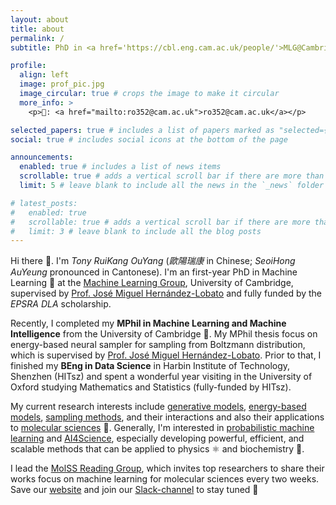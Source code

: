 ```yaml
---
layout: about
title: about
permalink: /
subtitle: PhD in <a href='https://cbl.eng.cam.ac.uk/people/'>MLG@Cambridge</a>

profile:
  align: left
  image: prof_pic.jpg
  image_circular: true # crops the image to make it circular
  more_info: >
    <p>📮: <a href="mailto:ro352@cam.ac.uk">ro352@cam.ac.uk</a></p>

selected_papers: true # includes a list of papers marked as "selected={true}"
social: true # includes social icons at the bottom of the page

announcements:
  enabled: true # includes a list of news items
  scrollable: true # adds a vertical scroll bar if there are more than 3 news items
  limit: 5 # leave blank to include all the news in the `_news` folder

# latest_posts:
#   enabled: true
#   scrollable: true # adds a vertical scroll bar if there are more than 3 new posts items
#   limit: 3 # leave blank to include all the blog posts
---
```

Hi there 👋. I'm _Tony RuiKang OuYang_ (_歐陽瑞康_ in Chinese; _SeoiHong AuYeung_ pronounced in Cantonese). I'm an first-year PhD in Machine Learning 🤖 at the [Machine Learning Group](https://mlg.eng.cam.ac.uk/about.html), University of Cambridge, supervised by [Prof. José Miguel Hernández-Lobato](https://jmhl.org) and fully funded by the _EPSRA DLA_ scholarship.

Recently, I completed my **MPhil in Machine Learning and Machine Intelligence** from the University of Cambridge 🎉. My MPhil thesis focus on energy-based neural sampler for sampling from Boltzmann distribution, which is supervised by [Prof. José Miguel Hernández-Lobato](https://jmhl.org). Prior to that, I finished my **BEng in Data Science** in Harbin Institute of Technology, Shenzhen (HITsz) and spent a wonderful year visiting in the University of Oxford studying Mathematics and Statistics (fully-funded by HITsz).

My current research interests include <u>generative models</u>, <u>energy-based models</u>, <u>sampling methods</u>, and their interactions and also their applications to <u>molecular sciences</u> 🧬. Generally, I'm interested in <u>probabilistic machine learning</u> and <u>AI4Science</u>, especially developing powerful, efficient, and scalable methods that can be applied to physics ⚛️ and biochemistry 🧪.

I lead the [MolSS Reading Group](https://molss-reading-group.github.io/MolSS/), which invites top researchers to share their works focus on machine learning for molecular sciences every two weeks. Save our [website](https://molss-reading-group.github.io/MolSS/) and join our [Slack-channel](https://join.slack.com/t/molss/shared_invite/zt-35u93vepd-H83ftzwBbPCYY31jHcnM8A) to stay tuned 🚀